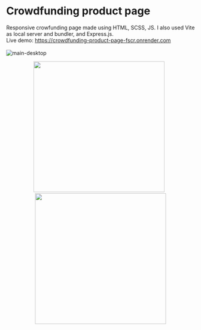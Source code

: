 # Crowdfunding product page
Responsive crowfunding page made using HTML, SCSS, JS. I also used Vite as local server and bundler, and Express.js. 
<br>
Live demo: https://crowdfunding-product-page-fscr.onrender.com
<br>
<br>
![main-desktop](https://github.com/FlavioAlfonzetti/crowdfunding-product-page/assets/107587774/0f25f839-8106-4795-a5e9-e071826b7795)
<p align="center">
  <img src="https://github.com/FlavioAlfonzetti/crowdfunding-product-page/assets/107587774/7f7278fc-aeca-4b88-902d-e45044fc706f" | width="350px"> &nbsp; <img src="https://github.com/FlavioAlfonzetti/crowdfunding-product-page/assets/107587774/8d2eacaf-ae5c-4c91-87be-66aef149abd4" | width="350px">
</p>
